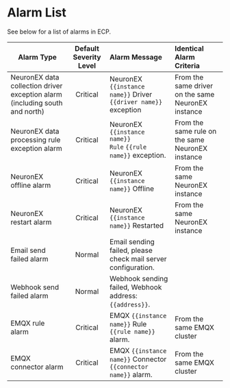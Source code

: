 # Alarm List

See below for a list of alarms in ECP. 

| Alarm Type                                                   | Default Severity Level | Alarm Message                                                | Identical Alarm  Criteria                          |
| ------------------------------------------------------------ | :--------------------: | :----------------------------------------------------------- | :------------------------------------------------- |
| NeuronEX data collection driver exception alarm (including south and north) |        Critical        | NeuronEX <code v-pre>{{instance name}}</code> Driver <code v-pre>{{driver name}}</code> exception | From the same driver on the same NeuronEX instance |
| NeuronEX data processing rule exception alarm                |        Critical        | NeuronEX <code v-pre>{{instance name}} Rule</code> <code v-pre>{{rule name}}</code> exception. | From the same rule on the same NeuronEX instance   |
| NeuronEX offline alarm                                       |        Critical        | NeuronEX <code v-pre>{{instance name}}</code> Offline        | From the same NeuronEX instance                    |
| NeuronEX restart alarm                                       |        Critical        | NeuronEX <code v-pre>{{instance name}}</code> Restarted      | From the same NeuronEX instance                    |
| Email send failed alarm                                      |         Normal         | Email sending failed,  please check mail server configuration. |                                                    |
| Webhook send failed alarm                                    |         Normal         | Webhook sending failed, Webhook address: <code v-pre>{{address}}</code>. |                                                    |
| EMQX rule alarm                                              |        Critical        | EMQX <code v-pre>{{instance name}}</code> Rule <code v-pre>{{rule name}}</code> alarm. | From the same EMQX cluster                         |
| EMQX connector alarm                                         |        Critical        | EMQX <code v-pre>{{instance name}}</code> Connector <code v-pre>{{connector name}}</code> alarm. | From the same EMQX cluster                         |
